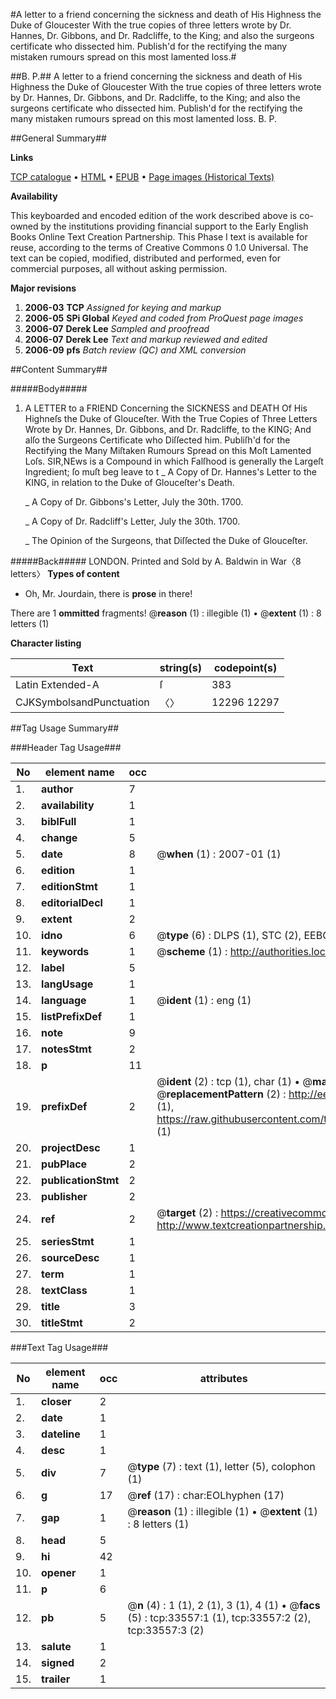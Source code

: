 #A letter to a friend concerning the sickness and death of His Highness the Duke of Gloucester With the true copies of three letters wrote by Dr. Hannes, Dr. Gibbons, and Dr. Radcliffe, to the King; and also the surgeons certificate who dissected him. Publish'd for the rectifying the many mistaken rumours spread on this most lamented loss.#

##B. P.##
A letter to a friend concerning the sickness and death of His Highness the Duke of Gloucester With the true copies of three letters wrote by Dr. Hannes, Dr. Gibbons, and Dr. Radcliffe, to the King; and also the surgeons certificate who dissected him. Publish'd for the rectifying the many mistaken rumours spread on this most lamented loss.
B. P.

##General Summary##

**Links**

[TCP catalogue](http://www.ota.ox.ac.uk/tcp/)  • 
[HTML](http://tei.it.ox.ac.uk/tcp/Texts-HTML/free/A70/A70899.html)  • 
[EPUB](http://tei.it.ox.ac.uk/tcp/Texts-EPUB/free/A70/A70899.epub) • 
[Page images (Historical Texts)](https://data.historicaltexts.jisc.ac.uk/view?pubId=eebo-99829121e&pageId=eebo-99829121e-33557-1)

**Availability**

This keyboarded and encoded edition of the
	       work described above is co-owned by the institutions
	       providing financial support to the Early English Books
	       Online Text Creation Partnership. This Phase I text is
	       available for reuse, according to the terms of Creative
	       Commons 0 1.0 Universal. The text can be copied,
	       modified, distributed and performed, even for
	       commercial purposes, all without asking permission.

**Major revisions**

1. __2006-03__ __TCP__ *Assigned for keying and markup*
1. __2006-05__ __SPi Global__ *Keyed and coded from ProQuest page images*
1. __2006-07__ __Derek Lee__ *Sampled and proofread*
1. __2006-07__ __Derek Lee__ *Text and markup reviewed and edited*
1. __2006-09__ __pfs__ *Batch review (QC) and XML conversion*

##Content Summary##

#####Body#####

1. A LETTER to a FRIEND Concerning the SICKNESS and DEATH Of His Highneſs the Duke of Glouceſter. With the True Copies of Three Letters Wrote by Dr. Hannes, Dr. Gibbons, and Dr. Radcliffe, to the KING; And alſo the Surgeons Certificate who Diſſected him. Publiſh'd for the Rectifying the Many Miſtaken Rumours Spread on this Moſt Lamented Loſs.
SIR,NEws is a Compound in which Falſhood is generally the Largeſt Ingredient; ſo muſt beg leave to t
    _ A Copy of Dr. Hannes's Letter to the KING, in relation to the Duke of Glouceſter's Death.

    _ A Copy of Dr. Gibbons's Letter, July the 30th. 1700.

    _ A Copy of Dr. Radcliff's Letter, July the 30th. 1700.

    _ The Opinion of the Surgeons, that Diſſected the Duke of Glouceſter.

#####Back#####
LONDON. Printed and Sold by A. Baldwin in War〈8 letters〉
**Types of content**

  * Oh, Mr. Jourdain, there is **prose** in there!

There are 1 **ommitted** fragments! 
 @__reason__ (1) : illegible (1)  •  @__extent__ (1) : 8 letters (1)

**Character listing**


|Text|string(s)|codepoint(s)|
|---|---|---|
|Latin Extended-A|ſ|383|
|CJKSymbolsandPunctuation|〈〉|12296 12297|

##Tag Usage Summary##

###Header Tag Usage###

|No|element name|occ|attributes|
|---|---|---|---|
|1.|__author__|7||
|2.|__availability__|1||
|3.|__biblFull__|1||
|4.|__change__|5||
|5.|__date__|8| @__when__ (1) : 2007-01 (1)|
|6.|__edition__|1||
|7.|__editionStmt__|1||
|8.|__editorialDecl__|1||
|9.|__extent__|2||
|10.|__idno__|6| @__type__ (6) : DLPS (1), STC (2), EEBO-CITATION (1), PROQUEST (1), VID (1)|
|11.|__keywords__|1| @__scheme__ (1) : http://authorities.loc.gov/ (1)|
|12.|__label__|5||
|13.|__langUsage__|1||
|14.|__language__|1| @__ident__ (1) : eng (1)|
|15.|__listPrefixDef__|1||
|16.|__note__|9||
|17.|__notesStmt__|2||
|18.|__p__|11||
|19.|__prefixDef__|2| @__ident__ (2) : tcp (1), char (1)  •  @__matchPattern__ (2) : ([0-9\-]+):([0-9IVX]+) (1), (.+) (1)  •  @__replacementPattern__ (2) : http://eebo.chadwyck.com/downloadtiff?vid=$1&page=$2 (1), https://raw.githubusercontent.com/textcreationpartnership/Texts/master/tcpchars.xml#$1 (1)|
|20.|__projectDesc__|1||
|21.|__pubPlace__|2||
|22.|__publicationStmt__|2||
|23.|__publisher__|2||
|24.|__ref__|2| @__target__ (2) : https://creativecommons.org/publicdomain/zero/1.0/ (1), http://www.textcreationpartnership.org/docs/. (1)|
|25.|__seriesStmt__|1||
|26.|__sourceDesc__|1||
|27.|__term__|1||
|28.|__textClass__|1||
|29.|__title__|3||
|30.|__titleStmt__|2||


###Text Tag Usage###

|No|element name|occ|attributes|
|---|---|---|---|
|1.|__closer__|2||
|2.|__date__|1||
|3.|__dateline__|1||
|4.|__desc__|1||
|5.|__div__|7| @__type__ (7) : text (1), letter (5), colophon (1)|
|6.|__g__|17| @__ref__ (17) : char:EOLhyphen (17)|
|7.|__gap__|1| @__reason__ (1) : illegible (1)  •  @__extent__ (1) : 8 letters (1)|
|8.|__head__|5||
|9.|__hi__|42||
|10.|__opener__|1||
|11.|__p__|6||
|12.|__pb__|5| @__n__ (4) : 1 (1), 2 (1), 3 (1), 4 (1)  •  @__facs__ (5) : tcp:33557:1 (1), tcp:33557:2 (2), tcp:33557:3 (2)|
|13.|__salute__|1||
|14.|__signed__|2||
|15.|__trailer__|1||
